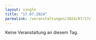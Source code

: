 ```yaml
---
layout: single
title: "17.07.2024"
permalink: /veranstaltungen/2024/07/17/
---
```


Keine Veranstaltung an diesem Tag.
